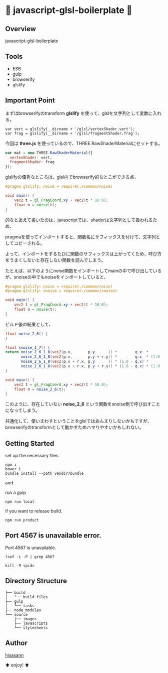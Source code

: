 :lipstick: javascript-glsl-boilerplate :lipstick:
===============

## Overview

javascript-glsl-boilerplate

## Tools

* ES6
* gulp
* browserify
* glslify

## Important Point

まずはbrowserifyのtransform **glslify** を使って、glslを文字列として変数に入れる。

```javasctipt
var vert = glslify(__dirname + '/glsl/vertexShader.vert');
var frag = glslify(__dirname + '/glsl/fragmentShader.frag');
```

今回は **three.js** を使っているので、THREE.RawShaderMaterialにセットする。

```javascript
var mat = new THREE.RawShaderMaterial({
  vertexShader: vert,
  fragmentShader: frag
});
```

glslifyの優秀なところは、glsl内でbrowserify的なとこができる点。

```glsl
#pragma glslify: noise = require(./common/noise)

void main() {
    vec2 t = gl_FragCoord.xy + vec2(t * 10.0);
    float n = noise(t);
}
```

的なとあえて書いたのは、javascriptでは、shaderは文字列として扱われるため、

pragmaを使ってインポートすると、関数名にサフィックスを付けて、文字列としてコピーされる。

よって、インポートをするたびに関数のサフィックスは上がってくため、呼び方をうまくしないと存在しない関数を読んでしまう。

たとえば、以下のようにnoise関数をインポートしてmainの中で呼び出しているが、snoiseの中でもnoiseをインポートしていると、

```glsl
#pragma glslify: noise = require(./common/noise)
#pragma glslify: snoise = require(./common/snoise)

void main() {
    vec2 t = gl_FragCoord.xy + vec2(t * 10.0);
    float n = noise(t);
}
```

ビルド後の結果として、

```glsl
float noise_2_6() {
}

float snoise_1_7() {
return noise_2_6_1_8(vec2(p.x,       p.y      )) *        q.x  *        q.y  +
       noise_2_6_1_8(vec2(p.x,       p.y + r.y)) *        q.x  * (1.0 - q.y) +
       noise_2_6_1_8(vec2(p.x + r.x, p.y      )) * (1.0 - q.x) *        q.y  +
       noise_2_6_1_8(vec2(p.x + r.x, p.y + r.y)) * (1.0 - q.x) * (1.0 - q.y);
}

void main() {
    vec2 t = gl_FragCoord.xy + vec2(t * 10.0);
    float n = noise_2_6(t);
}
```

このように、存在していない **noise_2_6** という関数をsnoise側で呼び出すことになってしまう。

共通化して、使いまわすということをglslではあんまりしないかもですが、browserifyのtransformとして動かすためハマりやすいかもしれない。

## Getting Started

set up the necessary files.

    npm i
    bower i
    bundle install --path vendor/bundle 
    
and

run a gulp

    npm run local
    
if you want to release build.

    npm run product

## Port 4567 is unavailable error.

Port 4567 is unavailable.

    lsof -i -P | grep 4567

    kill -9 <pid>

## Directory Structure

    ├── build
    │   └── build files
    ├── gulp
    │   └── tasks
    ├── node_modules
    └── source
        ├── images
        ├── javascripts
        └── stylesheets

## Author

[hisasann](https://github.com/hisasann)

:arrow_up: enjoy! :arrow_up:
